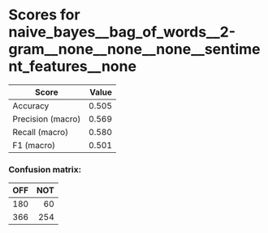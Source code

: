 # Scores for naive_bayes__bag_of_words__2-gram__none__none__none__sentiment_features__none
|      Score      |Value|
|-----------------|----:|
|Accuracy         |0.505|
|Precision (macro)|0.569|
|Recall (macro)   |0.580|
|F1 (macro)       |0.501|

### Confusion matrix:
|OFF|NOT|
|--:|--:|
|180| 60|
|366|254|

